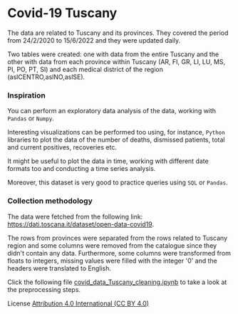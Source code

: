 # Covid-19 Tuscany

The data are related to Tuscany and its provinces. They covered the period from 24/2/2020 to 15/6/2022 and they were updated daily.

Two tables were created: one with data from the entire Tuscany and the other with data from each province within Tuscany (AR, FI, GR, LI, LU, MS, PI, PO, PT, SI) and each medical district of the region (aslCENTRO,aslNO,aslSE).


### **Inspiration**

You can perform an exploratory data analysis of the data, working with `Pandas` or `Numpy`. 

Interesting visualizations can be performed too using, for instance, `Python` libraries to plot the data of the number of deaths, dismissed patients, total and current positives, recoveries etc. 

It might be useful to plot the data in time, working with different date formats too and conducting a time series analysis.

Moreover, this dataset is very good to practice queries using `SQL` or `Pandas`.


### **Collection methodology**

The data were fetched from the following link: https://dati.toscana.it/dataset/open-data-covid19. 

The rows from provinces were separated from the rows related to Tuscany region and some columns were removed from the catalogue since they didn't contain any data.
Furthermore, some columns were transformed from floats to integers, missing values were filled with the integer '0' and the headers were translated to English.

Click the following file [covid_data_Tuscany_cleaning.ipynb](https://github.com/Iron486/covid_Tuscany/blob/main/covid_data_Tuscany_cleaning.ipynb) to take a look at the preprocessing steps.

License
[Attribution 4.0 International (CC BY 4.0)](https://creativecommons.org/licenses/by/4.0/)
